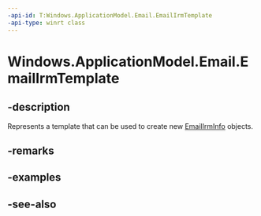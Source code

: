 ```yaml
---
-api-id: T:Windows.ApplicationModel.Email.EmailIrmTemplate
-api-type: winrt class
---
```


<!-- Class syntax.
public class EmailIrmTemplate : Windows.ApplicationModel.Email.IEmailIrmTemplate
-->

# Windows.ApplicationModel.Email.EmailIrmTemplate

## -description
Represents a template that can be used to create new [EmailIrmInfo](emailirminfo.md) objects.

## -remarks

## -examples

## -see-also
